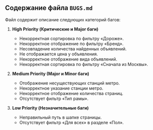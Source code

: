 ## Содержание файла `BUGS.md`

Файл содержит описание следующих категорий багов:

1. **High Priority (Критические и Major баги)**  
   - Некорректная сортировка по фильтру «Дороже».  
   - Некорректное отображение по фильтру «Бренд».  
   - Несовпадение количества найденных объявлений.  
   - Не отображается цена у объявления.  
   - Некорректное отображение вида объявлений.  
   - Некорректная сортировка по фильтру «Сначала из Москвы».  

2. **Medium Priority (Major и Minor баги)**  
   - Отображение несуществующих станций метро.  
   - Некорректное указание станции метро.  
   - Некорректное отображение количества страниц.  
   - Отсутствует фильтр «Тип рамы».  

3. **Low Priority (Незначительные баги)**  
   - Неправильный путь в шапке страницы.  
   - Отсутствует фильтр «Для всех» в разделе «Пол».  

